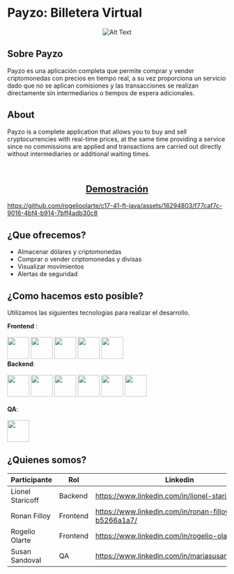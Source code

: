 # Payzo: Billetera Virtual

<p align="center">
  <img src="https://raw.githubusercontent.com/No-Country/c17-41-ft-java/main/payzo.svg" alt="Alt Text">
</p>

## Sobre Payzo
Payzo es una aplicación completa que permite comprar y vender criptomonedas con precios en tiempo real, a su vez proporciona un servicio dado que no se aplican comisiones y las transacciones se realizan directamente sin intermediarios o tiempos de espera adicionales.

## About
Payzo is a complete application that allows you to buy and sell cryptocurrencies with real-time prices, at the same time providing a service since no commissions are applied and transactions are carried out directly without intermediaries or additional waiting times.

<br>
<h2 align="center"><a href="https://youtu.be/rzMYfGWEX2w?si=tZpMOQKvMBEQqO-T">Demostración<br></a></h2>


https://github.com/rogelioolarte/c17-41-ft-java/assets/16294803/f77caf7c-9016-4bf4-b914-7bff4adb30c8


## ¿Que ofrecemos?
- Almacenar dólares y criptomonedas
- Comprar o vender criptomonedas y divisas
- Visualizar movimientos
- Alertas de seguridad
  
## ¿Como hacemos esto posible?
Utilizamos las siguientes tecnologias para realizar el desarrollo.
<div>
  <strong>Frontend</strong> : <br><br>
   <img src=https://user-images.githubusercontent.com/25181517/117447155-6a868a00-af3d-11eb-9cfe-245df15c9f3f.png width="50" height="50">
   <img src=https://user-images.githubusercontent.com/25181517/183897015-94a058a6-b86e-4e42-a37f-bf92061753e5.png width="50" height="50">
   <img src=https://github-production-user-asset-6210df.s3.amazonaws.com/62091613/261395532-b40892ef-efb8-4b0e-a6b5-d1cfc2f3fc35.png width="50" height="50">
   <img src=https://user-images.githubusercontent.com/25181517/183898054-b3d693d4-dafb-4808-a509-bab54cf5de34.png width="50" height="50">
   <img src=https://user-images.githubusercontent.com/25181517/192108891-d86b6220-e232-423a-bf5f-90903e6887c3.png width="50" height="50"><br>
  <strong>Backend</strong>: <br><br>
   <img src=https://user-images.githubusercontent.com/25181517/117201156-9a724800-adec-11eb-9a9d-3cd0f67da4bc.png width="50" height="50">
   <img src=https://user-images.githubusercontent.com/25181517/117201470-f6d56780-adec-11eb-8f7c-e70e376cfd07.png width="50" height="50">
   <img src=https://user-images.githubusercontent.com/25181517/192108890-200809d1-439c-4e23-90d3-b090cf9a4eea.png width="50" height="50">
   <img src=https://user-images.githubusercontent.com/25181517/183896128-ec99105a-ec1a-4d85-b08b-1aa1620b2046.png width="50" height="50">
   <img src=https://user-images.githubusercontent.com/25181517/192109061-e138ca71-337c-4019-8d42-4792fdaa7128.png width="50" height="50">
   <img src=https://user-images.githubusercontent.com/25181517/192107858-fe19f043-c502-4009-8c47-476fc89718ad.png width="50" height="50">
  <br><br>  <strong>QA</strong>: <br><br>
   <img src=https://raw.githubusercontent.com/No-Country/c17-41-ft-java/main/selenium.jpg width="50" height="50">
 
 </div>
 
 ## ¿Quienes somos?
 
| Participante     | Rol       | Linkedin        |
|------------------|-----------|-----------------|
| Lionel Staricoff | Backend   | https://www.linkedin.com/in/lionel-staricoff |
| Ronan Filloy     | Frontend  | https://www.linkedin.com/in/ronan-filloy-b5266a1a7/ |
| Rogelio Olarte   | Frontend  | https://www.linkedin.com/in/rogelio-olarte/ |
| Susan Sandoval   |    QA     | https://www.linkedin.com/in/mariasusanasandoval/ |
